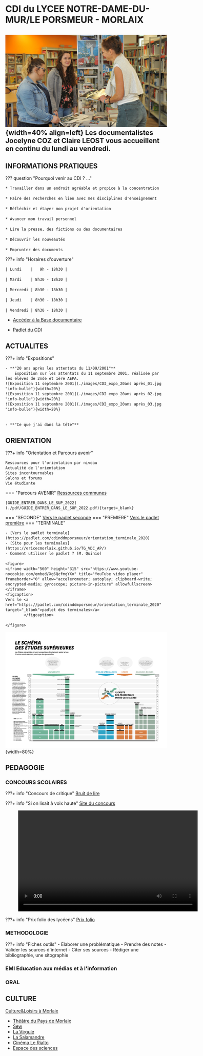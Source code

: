 

# CDI du LYCEE NOTRE-DAME-DU-MUR/LE PORSMEUR - MORLAIX

![vue du CDI](./images/CDI_accueil_01.jpg "info-bulle"){width=40% align=left}
Les documentalistes Jocelyne COZ et Claire LEOST vous accueillent en continu du lundi au vendredi.
-------
## INFORMATIONS PRATIQUES

??? question "Pourquoi venir au CDI ? ..."

    * Travailler dans un endroit agréable et propice à la concentration

    * Faire des recherches en lien avec mes disciplines d'enseignement

    * Réfléchir et étayer mon projet d'orientation

    * Avancer mon travail personnel

    * Lire la presse, des fictions ou des documentaires

    * Découvrir les nouveautés

    * Emprunter des documents



???+ info "Horaires d'ouverture"
        
    | Lundi    |   9h - 18h30 |
    
    | Mardi    | 8h30 - 18h30 |
    
    | Mercredi | 8h30 - 18h30 |
    
    | Jeudi    | 8h30 - 18h30 |
    
    | Vendredi | 8h30 - 18h30 |
  
				
   * [Accéder à la Base documentaire](https://ecmorlaix.basecdi.fr/pmb/opac_css/)

   * [Padlet du CDI](https://padlet.com/cdinddmporsmeur/CDI)

## ACTUALITES

???+ info "Expositions"
    

    - **"20 ans après les attentats du 11/09/2001"**  
        Exposition sur les attentats du 11 septembre 2001, réalisée par les élèves de 2nde et 1ère AEPA.  
	![Exposition 11 septembre 2001](./images/CDI_expo_20ans après_01.jpg "info-bulle"){width=20%}
	![Exposition 11 septembre 2001](./images/CDI_expo_20ans après_02.jpg "info-bulle"){width=20%}
	![Exposition 11 septembre 2001](./images/CDI_expo_20ans après_03.jpg "info-bulle"){width=20%}

  
    - **"Ce que j'ai dans la tête"**
    
    
## ORIENTATION

???+ info "Orientation et Parcours avenir"

    Ressources pour l'orientation par niveau    
    Actualité de l'orientation    
    Sites incontournables  
    Salons et forums  
    Vie étudiante
    
   
=== "Parcours AVENIR"
    [Ressources communes](https://padlet.com/cdinddmporsmeur/ORI_2020)
    
    [GUIDE_ENTRER_DANS_LE_SUP_2022](./pdf/GUIDE_ENTRER_DANS_LE_SUP_2022.pdf){target=_blank}
=== "SECONDE"
    [Vers le padlet seconde](https://padlet.com/cdinddmporsmeur/orientation_seconde_2020)
=== "PREMIERE"
    [Vers le padlet première](https://padlet.com/cdinddmporsmeur/orientation_premiere_2020)
=== "TERMINALE"

    - [Vers le padlet terminale](https://padlet.com/cdinddmporsmeur/orientation_terminale_2020)
    - [Site pour les terminales](https://ericecmorlaix.github.io/TG_VDC_AP/)
    - Comment utiliser le padlet ? (M. Quinio)
    
	<figure> 
	<iframe width="560" height="315" src="https://www.youtube-nocookie.com/embed/Xg6QcfmgYXo" title="YouTube video player" frameborder="0" allow="accelerometer; autoplay; clipboard-write; encrypted-media; gyroscope; picture-in-picture" allowfullscreen></iframe>
	<figcaption>
	Vers le <a href="https://padlet.com/cdinddmporsmeur/orientation_terminale_2020" target="_blank">padlet des terminales</a> 
			</figcaption>

	</figure>

![Schéma des études supérieures](./images/Schema-des-etudes-superieures-2020-2021.png "info-bulle"){width=80%}


## PEDAGOGIE

### CONCOURS SCOLAIRES
???+ info "Concours de critique"
[Bruit de lire](https://www.bruitdelire.org/concours-de-critique-litteraire/)

???+ info "Si on lisait à voix haute"
[Site du concours](https://www.lumni.fr/dossier/la-grande-librairie-concours-de-lecture-a-voix-haute)

<figure>
<video width="560" height="315" controls>
  <source src="./videos/Parcoursup.mp4" type="video/mp4">  
Your browser does not support the video tag.
</video>
</figure>

???+ info "Prix folio des lycéens"
[Prix folio](https://www.prixdeslyceensfolio.fr/)

### METHODOLOGIE
???+ info "Fiches outils"
    - Elaborer une problématique
    - Prendre des notes
    - Valider les sources d'internet
    - Citer ses sources
    - Rédiger une bibliographie, une sitographie
    
    
### EMI Education aux médias et à l'information

### ORAL

## CULTURE

[Culture&Loisirs à Morlaix](https://www.ville.morlaix.fr/VIVRE-A-MORLAIX/Culture-Loisirs)

* [Théâtre du Pays de Morlaix](https://www.theatre-du-pays-de-morlaix.fr/)
* [Sew](https://www.sew-morlaix.com/)
* [La Virgule](https://www.ville.morlaix.fr/VIVRE-A-MORLAIX/Culture-Loisirs/La-Virgule)
* [La Salamandre](https://cinemalasalamandre.fr/)
* [Cinéma Le Rialto](https://www.allocine.fr/seance/salle_gen_csalle=P0357.html)
* [Espace des sciences](https://www.espace-sciences.org/morlaix)


